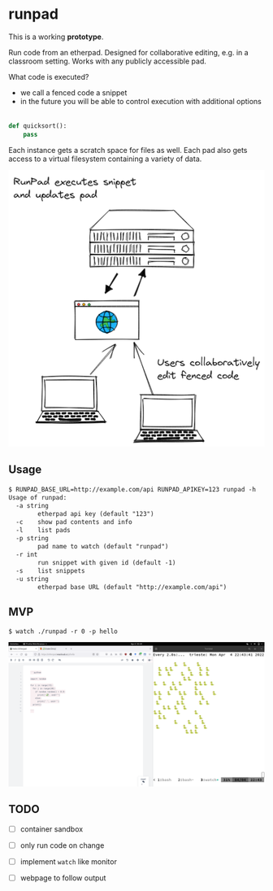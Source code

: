 # runpad

This is a working **prototype**.

Run code from an etherpad. Designed for collaborative editing, e.g. in a
classroom setting. Works with any publicly accessible pad.

What code is executed?

* we call a fenced code a snippet
* in the future you will be able to control execution with additional options

```python

def quicksort():
    pass

```

Each instance gets a scratch space for files as well. Each pad also gets access
to a virtual filesystem containing a variety of data.

![](static/RunPad.png)

## Usage

```
$ RUNPAD_BASE_URL=http://example.com/api RUNPAD_APIKEY=123 runpad -h
Usage of runpad:
  -a string
        etherpad api key (default "123")
  -c    show pad contents and info
  -l    list pads
  -p string
        pad name to watch (default "runpad")
  -r int
        run snippet with given id (default -1)
  -s    list snippets
  -u string
        etherpad base URL (default "http://example.com/api")
```

## MVP

```
$ watch ./runpad -r 0 -p hello
```

![](static/screenie.png)

## TODO

* [ ] container sandbox
* [ ] only run code on change
* [ ] implement `watch` like monitor
* [ ] webpage to follow output

